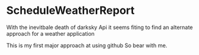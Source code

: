 # ScheduleWeatherReport
With the inevitbale death of darksky Api it seems fiting to find an alternate approach for a weather application

This is my first major approach at using github So bear with me.
